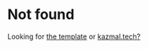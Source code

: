 # Not found
Looking for [the template](https://kazroot.github.io/template) or [kazmal.tech?](https://kazmal.tech)
